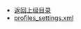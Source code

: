 - [返回上级目录](../)
- [profiles_settings.xml](计算机/计算机语言/Python/PythonDraft/.idea/inspectionProfiles/profiles_settings.xml)